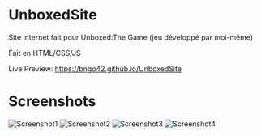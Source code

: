 # UnboxedSite

Site internet fait pour Unboxed:The Game (jeu développé par moi-même)

Fait en HTML/CSS/JS

Live Preview: https://bngo42.github.io/UnboxedSite

# Screenshots
![Screenshot1](https://i.imgur.com/S7mDlal.png)
![Screenshot2](https://i.imgur.com/aqLta8p.png)
![Screenshot3](https://i.imgur.com/GYNKDbo.png)
![Screenshot4](https://i.imgur.com/nGUYYvp.png)
